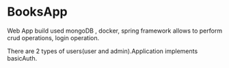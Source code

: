 # BooksApp

Web App build used mongoDB , docker, spring framework allows to perform crud operations, login operation.

There are 2 types of users(user and admin).Application implements basicAuth.




